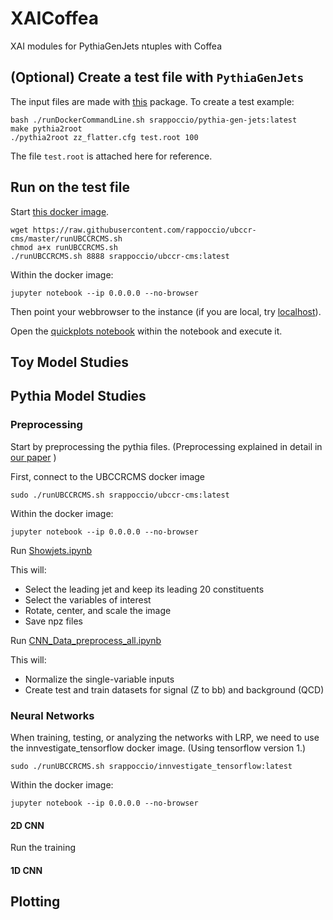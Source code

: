 # XAICoffea
XAI modules for PythiaGenJets ntuples with Coffea

## (Optional) Create a test file with `PythiaGenJets`

The input files are made with [this](https://github.com/rappoccio/PythiaGenJets) package. To create a test example:

```
bash ./runDockerCommandLine.sh srappoccio/pythia-gen-jets:latest
make pythia2root
./pythia2root zz_flatter.cfg test.root 100
```

The file `test.root` is attached here for reference. 

## Run on the test file

Start [this docker image](https://hub.docker.com/repository/docker/srappoccio/ubccr-cms). 

```
wget https://raw.githubusercontent.com/rappoccio/ubccr-cms/master/runUBCCRCMS.sh
chmod a+x runUBCCRCMS.sh
./runUBCCRCMS.sh 8888 srappoccio/ubccr-cms:latest
```

Within the docker image:

```
jupyter notebook --ip 0.0.0.0 --no-browser 
```

Then point your webbrowser to the instance (if you are local, try [localhost](https://localhost:8888)). 

Open the [quickplots notebook](https://github.com/ubcms-xai/XAICoffea/blob/main/quickplots.ipynb) within the notebook and execute it.


## Toy Model Studies



## Pythia Model Studies

### Preprocessing

Start by preprocessing the pythia files. (Preprocessing explained in detail in [our paper](https://arxiv.org/abs/2011.13466) )

First, connect to the UBCCRCMS docker image

```
sudo ./runUBCCRCMS.sh srappoccio/ubccr-cms:latest
```

Within the docker image:

```
jupyter notebook --ip 0.0.0.0 --no-browser 
```

Run [Showjets.ipynb](https://github.com/ubcms-xai/XAICoffea/blob/main/ShowJets.ipynb)

This will:

* Select the leading jet and keep its leading 20 constituents
* Select the variables of interest
* Rotate, center, and scale the image
* Save npz files

Run [CNN_Data_preprocess_all.ipynb](https://github.com/ubcms-xai/XAICoffea/blob/main/CNN_Data_preprocess_all.ipynb)

This will:

* Normalize the single-variable inputs
* Create test and train datasets for signal (Z to bb) and background (QCD)

### Neural Networks

When training, testing, or analyzing the networks with LRP, we need to use the innvestigate_tensorflow docker image. (Using tensorflow version 1.)

```
sudo ./runUBCCRCMS.sh srappoccio/innvestigate_tensorflow:latest
```

Within the docker image:

```
jupyter notebook --ip 0.0.0.0 --no-browser 
```

#### 2D CNN

Run the training

#### 1D CNN

## Plotting
